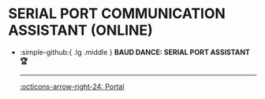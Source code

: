 # SERIAL PORT COMMUNICATION ASSISTANT (ONLINE)

<div class="grid cards" markdown>

-   :simple-github:{ .lg .middle } __BAUD DANCE: SERIAL PORT ASSISTANT 🏆__

    ---

    [:octicons-arrow-right-24: <a href="https://serial.keysking.com/" target="_blank"> Portal </a>](#)



</div>